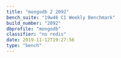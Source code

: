 ```yaml
---
title: "mongodb 2 2092"
bench_suite: "19w46 CI Weekly Benchmark"
build_number: "2092"
dbprofile: "mongodb"
classifier: "no redis"
date: 2019-11-12T19:27:56
type: "bench"
---
```

